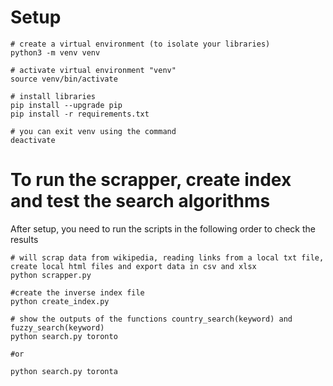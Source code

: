 # Setup

```shell
# create a virtual environment (to isolate your libraries)
python3 -m venv venv

# activate virtual environment "venv"
source venv/bin/activate

# install libraries
pip install --upgrade pip
pip install -r requirements.txt

# you can exit venv using the command
deactivate

```

# To run the scrapper, create index and test the search algorithms 

After setup, you need to run the scripts in the following order to check the results

 ```
# will scrap data from wikipedia, reading links from a local txt file, create local html files and export data in csv and xlsx 
python scrapper.py

#create the inverse index file
python create_index.py

# show the outputs of the functions country_search(keyword) and fuzzy_search(keyword)  
python search.py toronto

#or

python search.py toronta

 ```
